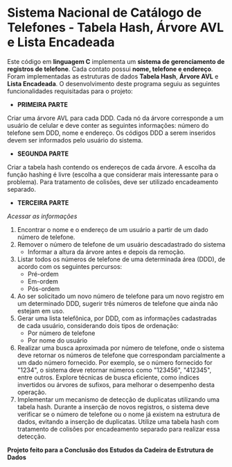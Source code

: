 # Sistema Nacional de Catálogo de Telefones - Tabela Hash, Árvore AVL e Lista Encadeada

Este código em **linguagem C** implementa um **sistema de gerenciamento de registros de telefone**. Cada contato possui **nome, telefone e endereço**. Foram implementadas
as estruturas de dados **Tabela Hash**, **Árvore AVL** e **Lista Encadeada**. O desenvolvimento deste programa seguiu as seguintes funcionalidades requisitadas para
o projeto:

* **PRIMEIRA PARTE**
  
Criar uma árvore AVL para cada DDD. Cada nó da árvore corresponde a um
usuário de celular e deve conter as seguintes informações: número do telefone
sem DDD, nome e endereço. Os códigos DDD a serem inseridos devem ser
informados pelo usuário do sistema.

* **SEGUNDA PARTE**
  
Criar a tabela hash contendo os endereços de cada árvore. A escolha da função
hashing é livre (escolha a que considerar mais interessante para o problema).
Para tratamento de colisões, deve ser utilizado encadeamento separado.

* **TERCEIRA PARTE**
  
*Acessar as informações*

1. Encontrar o nome e o endereço de um usuário a partir de um dado número
de telefone.
2. Remover o número de telefone de um usuário descadastrado do sistema
   - Informar a altura da árvore antes e depois da remoção.
3. Listar todos os números de telefone de uma determinada área (DDD), de
acordo com os seguintes percursos:
   - Pré-ordem
   -  Em-ordem
   - Pós-ordem
4. Ao ser solicitado um novo número de telefone para um novo registro em
um determinado DDD, sugerir três números de telefone que ainda não
estejam em uso.
5. Gerar uma lista telefônica, por DDD, com as informações cadastradas de
cada usuário, considerando dois tipos de ordenação:
   - Por número de telefone
   - Por nome do usuário
6. Realizar uma busca aproximada por número de telefone, onde o sistema
deve retornar os números de telefone que correspondam parcialmente a
um dado número fornecido. Por exemplo, se o número fornecido for
"1234", o sistema deve retornar números como "123456", "412345", entre
outros. Explore técnicas de busca eficiente, como índices invertidos ou
árvores de sufixos, para melhorar o desempenho desta operação.
7. Implementar um mecanismo de detecção de duplicatas utilizando uma
tabela hash. Durante a inserção de novos registros, o sistema deve
verificar se o número de telefone ou o nome já existem na estrutura de
dados, evitando a inserção de duplicatas. Utilize uma tabela hash com
tratamento de colisões por encadeamento separado para realizar essa
detecção.

**Projeto feito para a Conclusão dos Estudos da Cadeira de Estrutura de Dados**
